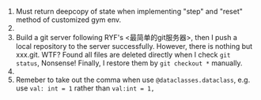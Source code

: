 1. Must return deepcopy of state when implementing "step" and "reset" method of customized gym env.
2. 
3. Build a git server following RYF's <最简单的git服务器>, then I push a local repository to the server successfully. However, there is nothing but xxx.git. WTF? Found all files are deleted directly when I check `git status`, Nonsense! Finally, I restore them by `git checkout *` manually.
4. 
5. Remeber to take out the comma when use `@dataclasses.dataclass`, e.g. use `val: int = 1`  rather than `val:int = 1,`